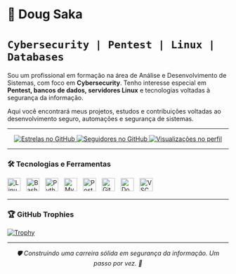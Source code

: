 # 👾 Doug Saka

# **`Cybersecurity | Pentest | Linux | Databases`**

Sou um profissional em formação na área de Análise e Desenvolvimento de Sistemas, com foco em **Cybersecurity**. Tenho interesse especial em **Pentest, bancos de dados, servidores Linux** e tecnologias voltadas à segurança da informação.

Aqui você encontrará meus projetos, estudos e contribuições voltadas ao desenvolvimento seguro, automações e segurança de sistemas.

---

<p align="center">
    <a href="https://github.com/mandraquinho?tab=repositories&sort=stargazers" target="_blank">
        <img 
            alt="Estrelas no GitHub" 
            title="Total de estrelas no GitHub" 
            src="https://custom-icon-badges.demolab.com/github/stars/mandraquinho?color=55960c&style=for-the-badge&labelColor=488207&logo=star&label=ESTRELAS"
        />
    </a>
    <a href="https://github.com/mandraquinho?tab=followers" target="_blank">
        <img 
            alt="Seguidores no GitHub" 
            title="Me siga no GitHub" 
            src="https://custom-icon-badges.demolab.com/github/followers/mandraquinho?color=236ad3&labelColor=1155ba&style=for-the-badge&logo=github&label=SEGUIDORES&logoColor=white"
        />
    </a>
    <a href="#">
        <img 
            alt="Visualizações no perfil"
            title="Visualizações no perfil"
            src="https://komarev.com/ghpvc/?username=mandraquinho&color=blueviolet&style=for-the-badge"
        />
    </a>
</p>

---

### 🛠️ Tecnologias e Ferramentas

<img 
    align="left" 
    alt="Linux" 
    title="Linux"
    width="30px" 
    style="padding-right: 10px;" 
    src="https://cdn.jsdelivr.net/gh/devicons/devicon@latest/icons/linux/linux-original.svg" 
/>
<img 
    align="left" 
    alt="Bash" 
    title="Bash"
    width="30px" 
    style="padding-right: 10px;" 
    src="https://cdn.jsdelivr.net/gh/devicons/devicon@latest/icons/bash/bash-original.svg" 
/>
<img 
    align="left" 
    alt="Python" 
    title="Python"
    width="30px" 
    style="padding-right: 10px;" 
    src="https://cdn.jsdelivr.net/gh/devicons/devicon@latest/icons/python/python-original.svg" 
/>
<img 
    align="left" 
    alt="MySQL" 
    title="MySQL"
    width="30px" 
    style="padding-right: 10px;" 
    src="https://cdn.jsdelivr.net/gh/devicons/devicon@latest/icons/mysql/mysql-original.svg" 
/>
<img 
    align="left" 
    alt="PostgreSQL" 
    title="PostgreSQL"
    width="30px" 
    style="padding-right: 10px;" 
    src="https://cdn.jsdelivr.net/gh/devicons/devicon@latest/icons/postgresql/postgresql-original.svg" 
/>
<img 
    align="left" 
    alt="Git" 
    title="Git"
    width="30px" 
    style="padding-right: 10px;" 
    src="https://cdn.jsdelivr.net/gh/devicons/devicon@latest/icons/git/git-original.svg" 
/>
<img 
    align="left" 
    alt="Docker" 
    title="Docker"
    width="30px" 
    style="padding-right: 10px;" 
    src="https://cdn.jsdelivr.net/gh/devicons/devicon@latest/icons/docker/docker-original.svg" 
/>
<img 
    align="left" 
    alt="VSCode" 
    title="Visual Studio Code"
    width="30px" 
    style="padding-right: 10px;" 
    src="https://cdn.jsdelivr.net/gh/devicons/devicon@latest/icons/vscode/vscode-original.svg" 
/>

<br/><br/>

---

### 🏆 GitHub Trophies

[![Trophy](https://github-profile-trophy.vercel.app/?username=mandraquinho&theme=tokyonight&margin-w=10&no-bg=true&column=7)](https://github.com/ryo-ma/github-profile-trophy)

---

<p align="center">
  <i>🛡️ Construindo uma carreira sólida em segurança da informação. Um passo por vez. 🐚</i>
</p>
